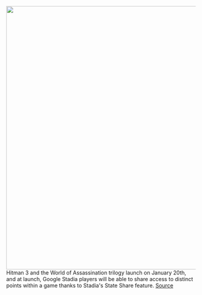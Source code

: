 <img src='https://cdn.vox-cdn.com/thumbor/lR6JBmNkLkrzBPXpQUfhNGv9EhI=/0x0:1024x576/1200x800/filters:focal(431x207:593x369)/cdn.vox-cdn.com/uploads/chorus_image/image/68674391/47_Dartmoor_1024x576.0.jpg' width='700px' /><br/>
Hitman 3 and the World of Assassination trilogy launch on January 20th, and at launch, Google Stadia players will be able to share access to distinct points within a game thanks to Stadia's State Share feature.
<a href='https://www.theverge.com/2021/1/15/22233066/stadia-state-share-hitman-3-world-of-assassination'> Source <a/>